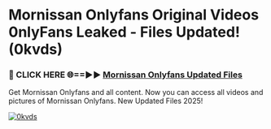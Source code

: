 # Mornissan Onlyfans Original Videos 0nlyFans Leaked - Files Updated! (0kvds)

<h3>🔴 CLICK HERE 🌐==►► <a href="https://tinyurl.com/ehrbuxhb" rel="nofollow">Mornissan Onlyfans Updated Files</a></h3>

Get Mornissan Onlyfans and all content. Now you can access all videos and pictures of Mornissan Onlyfans. New Updated Files 2025!

[![0kvds](https://i.imgur.com/lVYEuWS.gif)](https://tinyurl.com/ehrbuxhb)
